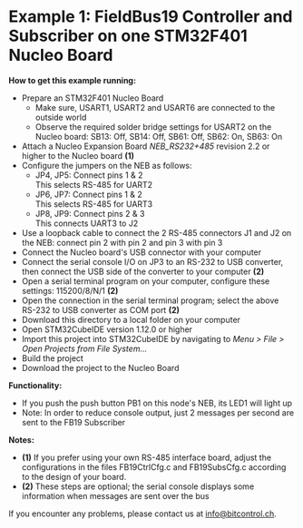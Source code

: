 # Example 1: FieldBus19 Controller and Subscriber on one STM32F401 Nucleo Board

**How to get this example running:**
* Prepare an STM32F401 Nucleo Board
  * Make sure, USART1, USART2 and USART6 are connected to the outside world
  * Observe the required solder bridge settings for USART2 on the Nucleo board: SB13: Off, SB14: Off, SB61: Off, SB62: On, SB63: On
* Attach a Nucleo Expansion Board _NEB_RS232+485_ revision 2.2 or higher to the Nucleo board **(1)**
* Configure the jumpers on the NEB as follows:
  * JP4, JP5: Connect pins 1 & 2<br>
    This selects RS-485 for UART2
  * JP6, JP7: Connect pins 1 & 2<br>
    This selects RS-485 for UART3
  * JP8, JP9: Connect pins 2 & 3<br>
    This connects UART3 to J2
* Use a loopback cable to connect the 2 RS-485 connectors J1 and J2 on the NEB: connect pin 2 with pin 2 and pin 3 with pin 3
* Connect the Nucleo board's USB connector with your computer
* Connect the serial console I/O on JP3 to an RS-232 to USB converter, then connect the USB side of the converter to your computer **(2)**
* Open a serial terminal program on your computer, configure these settings: 115200/8/N/1 **(2)**
* Open the connection in the serial terminal program; select the above RS-232 to USB converter as COM port **(2)**
* Download this directory to a local folder on your computer
* Open STM32CubeIDE version 1.12.0 or higher
* Import this project into STM32CubeIDE by navigating to _Menu > File > Open Projects from File System..._
* Build the project
* Download the project to the Nucleo Board

**Functionality:**
* If you push the push button PB1 on this node's NEB, its LED1 will light up
* Note: In order to reduce console output, just 2 messages per second are sent to the FB19 Subscriber

**Notes:**
* **(1)** If you prefer using your own RS-485 interface board, adjust the configurations in the files FB19CtrlCfg.c and FB19SubsCfg.c according to the design of your board.
* **(2)** These steps are optional; the serial console displays some information when messages are sent over the bus

If you encounter any problems, please contact us at info@bitcontrol.ch.
